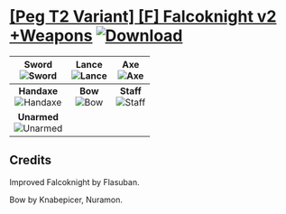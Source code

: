 # [\[Peg T2 Variant\] \[F\] Falcoknight v2 +Weapons](./) [![Download](https://img.shields.io/badge/Download--red?style=social&logo=github)](https://minhaskamal.github.io/DownGit/#/home?url=https://github.com/Klokinator/FE-Repo/tree/main/Battle%20Animations%2FMounted%20-%20Pegs%2C%20Wyverns%2C%20Griffons%2F%5BPeg%20T2%20Variant%5D%20%5BF%5D%20Falcoknight%20v2%20%2BWeapons)

| <b>Sword</b><br/><img alt="Sword" src="https://git.io/JnOBT"/> | <b>Lance</b><br/><img alt="Lance" src="https://git.io/JnOoJ"/> | <b>Axe</b><br/><img alt="Axe" src="https://git.io/JnO0N"/> |
| :---: | :---: | :---: |
| <b>Handaxe</b><br/><img alt="Handaxe" src="https://git.io/JnOBw"/> | <b>Bow</b><br/><img alt="Bow" src="https://git.io/JnO0y"/> | <b>Staff</b><br/><img alt="Staff" src="https://git.io/JnO4l"/> |
| <b>Unarmed</b><br/><img alt="Unarmed" src="https://git.io/JnOhx"/> |

## Credits

Improved Falcoknight by Flasuban.

Bow by Knabepicer, Nuramon.

